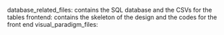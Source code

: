 database_related_files: contains the SQL database and the CSVs for the tables
frontend: contains the skeleton of the design and the codes for the front end
visual_paradigm_files: 
